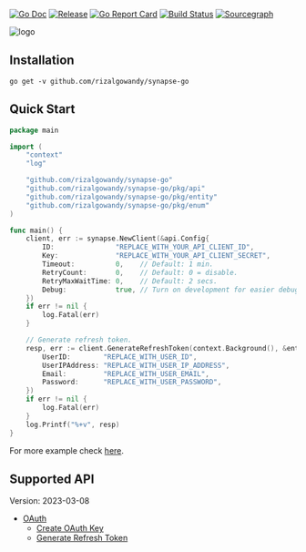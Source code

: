 [![Go Doc](https://pkg.go.dev/badge/github.com/rizalgowandy/synapse-go?status.svg)](https://pkg.go.dev/github.com/rizalgowandy/synapse-go?tab=doc)
[![Release](https://img.shields.io/github/release/rizalgowandy/synapse-go.svg?style=flat-square)](https://github.com/rizalgowandy/synapse-go/releases)
[![Go Report Card](https://goreportcard.com/badge/github.com/rizalgowandy/synapse-go)](https://goreportcard.com/report/github.com/rizalgowandy/synapse-go)
[![Build Status](https://github.com/rizalgowandy/synapse-go/workflows/Go/badge.svg?branch=main)](https://github.com/rizalgowandy/synapse-go/actions?query=branch%3Amain)
[![Sourcegraph](https://sourcegraph.com/github.com/rizalgowandy/synapse-go/-/badge.svg)](https://sourcegraph.com/github.com/rizalgowandy/synapse-go?badge)

![logo](https://socialify.git.ci/rizalgowandy/synapse-go/image?description=1&descriptionEditable=Interact%20with%20Synapse%20API.&logo=https%3A%2F%2Fpbs.twimg.com%2Fprofile_images%2F1560077835607281665%2FGvk6wzyA_400x400.png&owner=1&pattern=Signal&theme=Light)

[//]: # (## Getting Started)

[//]: # ()

[//]: # (// TODO: replace me)

## Installation

```shell
go get -v github.com/rizalgowandy/synapse-go
```

## Quick Start

```go
package main

import (
	"context"
	"log"

	"github.com/rizalgowandy/synapse-go"
	"github.com/rizalgowandy/synapse-go/pkg/api"
	"github.com/rizalgowandy/synapse-go/pkg/entity"
	"github.com/rizalgowandy/synapse-go/pkg/enum"
)

func main() {
	client, err := synapse.NewClient(&api.Config{
		ID:               "REPLACE_WITH_YOUR_API_CLIENT_ID",
		Key:              "REPLACE_WITH_YOUR_API_CLIENT_SECRET",
		Timeout:          0,    // Default: 1 min.
		RetryCount:       0,    // Default: 0 = disable.
		RetryMaxWaitTime: 0,    // Default: 2 secs.
		Debug:            true, // Turn on development for easier debugging.
	})
	if err != nil {
		log.Fatal(err)
	}

	// Generate refresh token.
	resp, err := client.GenerateRefreshToken(context.Background(), &entity.GenerateRefreshTokenReq{
		UserID:        "REPLACE_WITH_USER_ID",
		UserIPAddress: "REPLACE_WITH_USER_IP_ADDRESS",
		Email:         "REPLACE_WITH_USER_EMAIL",
		Password:      "REPLACE_WITH_USER_PASSWORD",
	})
	if err != nil {
		log.Fatal(err)
	}
	log.Printf("%+v", resp)
}
```

For more example check [here](main_integration_test.go).

[//]: # (## Test Double / Stub)

[//]: # ()

[//]: # (Sometimes it's make sense to make an API call without actually calling the API. In order to support that this library has a built-in stub that can be triggered. You can enable stub by injecting certain value to the context data. You can also enforce that certain API call will always return error with specific type and)

[//]: # (message.)

[//]: # ()

[//]: # (```go)

[//]: # (// TODO: replace me)

[//]: # (```)

[//]: # ()

[//]: # (For more example, check [here]&#40;&#41;.)

## Supported API

Version: 2023-03-08

- [OAuth](https://docs.synapsefi.com/api-references/oauth)
   - [Create OAuth Key](https://docs.synapsefi.com/api-references/oauth/oauth-via-refresh-token)
   - [Generate Refresh Token](https://docs.synapsefi.com/api-references/oauth/generate-refresh-token)
